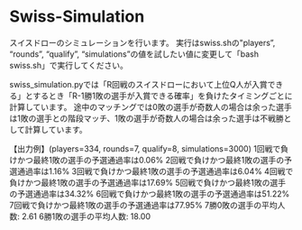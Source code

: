 # Swiss-Simulation

スイスドローのシミュレーションを行います。
実行はswiss.shの"players”, “rounds”, “qualify”, “simulations”の値を試したい値に変更して「bash swiss.sh」で実行してください。

swiss_simulation.pyでは「R回戦のスイスドローにおいて上位Q人が入賞できる」とするとき「R-1勝1敗の選手が入賞できる確率」を負けたタイミングごとに計算しています。 途中のマッチングでは0敗の選手が奇数人の場合は余った選手は1敗の選手との階段マッチ、1敗の選手が奇数人の場合は余った選手は不戦勝として計算しています。

【出力例】(players=334, rounds=7, qualify=8, simulations=3000)
1回戦で負けかつ最終1敗の選手の予選通過率は0.06%
2回戦で負けかつ最終1敗の選手の予選通過率は1.16%
3回戦で負けかつ最終1敗の選手の予選通過率は6.04%
4回戦で負けかつ最終1敗の選手の予選通過率は17.69%
5回戦で負けかつ最終1敗の選手の予選通過率は34.32%
6回戦で負けかつ最終1敗の選手の予選通過率は51.22%
7回戦で負けかつ最終1敗の選手の予選通過率は77.95%
7勝0敗の選手の平均人数: 2.61
6勝1敗の選手の平均人数: 18.00
